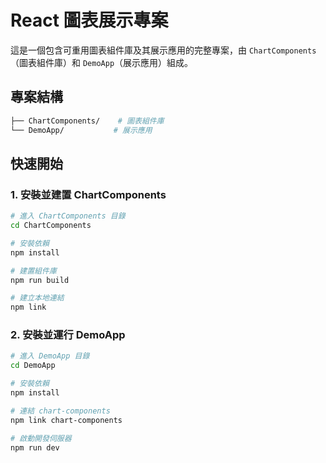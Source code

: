 # React 圖表展示專案

這是一個包含可重用圖表組件庫及其展示應用的完整專案，由 `ChartComponents`（圖表組件庫）和 `DemoApp`（展示應用）組成。

## 專案結構

```bash
├── ChartComponents/    # 圖表組件庫
└── DemoApp/           # 展示應用
```

## 快速開始

### 1. 安裝並建置 ChartComponents

```bash
# 進入 ChartComponents 目錄
cd ChartComponents

# 安裝依賴
npm install

# 建置組件庫
npm run build

# 建立本地連結
npm link
```

### 2. 安裝並運行 DemoApp

```bash
# 進入 DemoApp 目錄
cd DemoApp

# 安裝依賴
npm install

# 連結 chart-components
npm link chart-components

# 啟動開發伺服器
npm run dev
```

